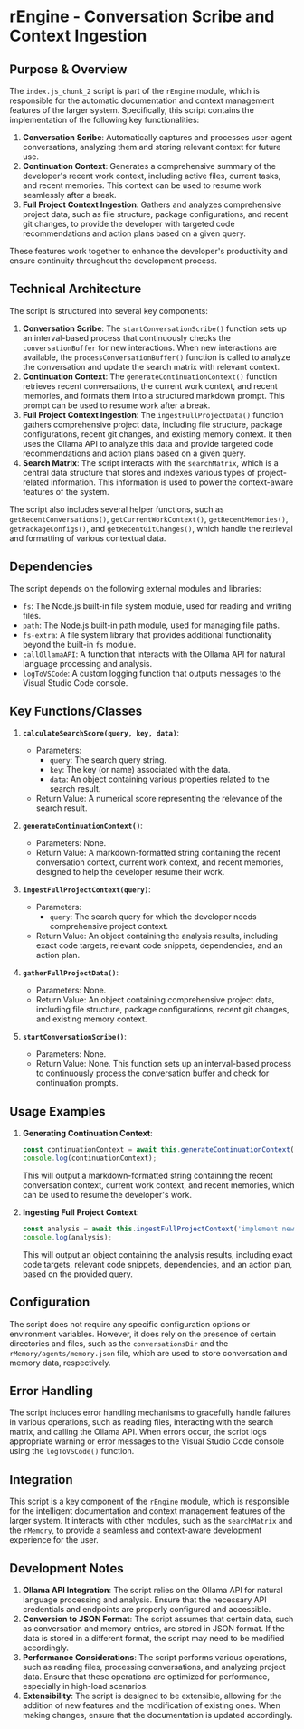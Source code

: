 # rEngine - Conversation Scribe and Context Ingestion

## Purpose & Overview

The `index.js_chunk_2` script is part of the `rEngine` module, which is responsible for the automatic documentation and context management features of the larger system. Specifically, this script contains the implementation of the following key functionalities:

1. **Conversation Scribe**: Automatically captures and processes user-agent conversations, analyzing them and storing relevant context for future use.
2. **Continuation Context**: Generates a comprehensive summary of the developer's recent work context, including active files, current tasks, and recent memories. This context can be used to resume work seamlessly after a break.
3. **Full Project Context Ingestion**: Gathers and analyzes comprehensive project data, such as file structure, package configurations, and recent git changes, to provide the developer with targeted code recommendations and action plans based on a given query.

These features work together to enhance the developer's productivity and ensure continuity throughout the development process.

## Technical Architecture

The script is structured into several key components:

1. **Conversation Scribe**: The `startConversationScribe()` function sets up an interval-based process that continuously checks the `conversationBuffer` for new interactions. When new interactions are available, the `processConversationBuffer()` function is called to analyze the conversation and update the search matrix with relevant context.
2. **Continuation Context**: The `generateContinuationContext()` function retrieves recent conversations, the current work context, and recent memories, and formats them into a structured markdown prompt. This prompt can be used to resume work after a break.
3. **Full Project Context Ingestion**: The `ingestFullProjectData()` function gathers comprehensive project data, including file structure, package configurations, recent git changes, and existing memory context. It then uses the Ollama API to analyze this data and provide targeted code recommendations and action plans based on a given query.
4. **Search Matrix**: The script interacts with the `searchMatrix`, which is a central data structure that stores and indexes various types of project-related information. This information is used to power the context-aware features of the system.

The script also includes several helper functions, such as `getRecentConversations()`, `getCurrentWorkContext()`, `getRecentMemories()`, `getPackageConfigs()`, and `getRecentGitChanges()`, which handle the retrieval and formatting of various contextual data.

## Dependencies

The script depends on the following external modules and libraries:

- `fs`: The Node.js built-in file system module, used for reading and writing files.
- `path`: The Node.js built-in path module, used for managing file paths.
- `fs-extra`: A file system library that provides additional functionality beyond the built-in `fs` module.
- `callOllamaAPI`: A function that interacts with the Ollama API for natural language processing and analysis.
- `logToVSCode`: A custom logging function that outputs messages to the Visual Studio Code console.

## Key Functions/Classes

1. **`calculateSearchScore(query, key, data)`**:
   - Parameters:
     - `query`: The search query string.
     - `key`: The key (or name) associated with the data.
     - `data`: An object containing various properties related to the search result.
   - Return Value: A numerical score representing the relevance of the search result.

1. **`generateContinuationContext()`**:
   - Parameters: None.
   - Return Value: A markdown-formatted string containing the recent conversation context, current work context, and recent memories, designed to help the developer resume their work.

1. **`ingestFullProjectContext(query)`**:
   - Parameters:
     - `query`: The search query for which the developer needs comprehensive project context.
   - Return Value: An object containing the analysis results, including exact code targets, relevant code snippets, dependencies, and an action plan.

1. **`gatherFullProjectData()`**:
   - Parameters: None.
   - Return Value: An object containing comprehensive project data, including file structure, package configurations, recent git changes, and existing memory context.

1. **`startConversationScribe()`**:
   - Parameters: None.
   - Return Value: None. This function sets up an interval-based process to continuously process the conversation buffer and check for continuation prompts.

## Usage Examples

1. **Generating Continuation Context**:

   ```javascript
   const continuationContext = await this.generateContinuationContext();
   console.log(continuationContext);
   ```

   This will output a markdown-formatted string containing the recent conversation context, current work context, and recent memories, which can be used to resume the developer's work.

1. **Ingesting Full Project Context**:

   ```javascript
   const analysis = await this.ingestFullProjectContext('implement new feature');
   console.log(analysis);
   ```

   This will output an object containing the analysis results, including exact code targets, relevant code snippets, dependencies, and an action plan, based on the provided query.

## Configuration

The script does not require any specific configuration options or environment variables. However, it does rely on the presence of certain directories and files, such as the `conversationsDir` and the `rMemory/agents/memory.json` file, which are used to store conversation and memory data, respectively.

## Error Handling

The script includes error handling mechanisms to gracefully handle failures in various operations, such as reading files, interacting with the search matrix, and calling the Ollama API. When errors occur, the script logs appropriate warning or error messages to the Visual Studio Code console using the `logToVSCode()` function.

## Integration

This script is a key component of the `rEngine` module, which is responsible for the intelligent documentation and context management features of the larger system. It interacts with other modules, such as the `searchMatrix` and the `rMemory`, to provide a seamless and context-aware development experience for the user.

## Development Notes

1. **Ollama API Integration**: The script relies on the Ollama API for natural language processing and analysis. Ensure that the necessary API credentials and endpoints are properly configured and accessible.
2. **Conversion to JSON Format**: The script assumes that certain data, such as conversation and memory entries, are stored in JSON format. If the data is stored in a different format, the script may need to be modified accordingly.
3. **Performance Considerations**: The script performs various operations, such as reading files, processing conversations, and analyzing project data. Ensure that these operations are optimized for performance, especially in high-load scenarios.
4. **Extensibility**: The script is designed to be extensible, allowing for the addition of new features and the modification of existing ones. When making changes, ensure that the documentation is updated accordingly.

